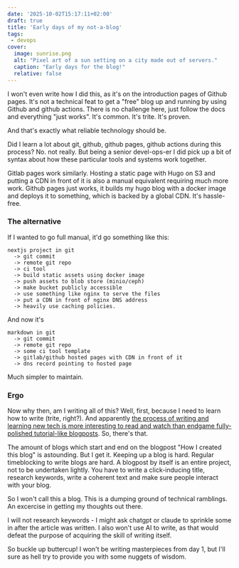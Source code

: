 ```yaml
---
date: '2025-10-02T15:17:11+02:00'
draft: true
title: 'Early days of my not-a-blog'
tags:
 - devops
cover:
  image: sunrise.png
  alt: "Pixel art of a sun setting on a city made out of servers."
  caption: "Early days for the blog!"
  relative: false
---
```


I won't even write how I did this, as it's on the introduction pages of Github pages. It's not a technical feat to get a "free" blog up and running by using Github and github actions. There is no challenge here, just follow the docs and everything "just works". It's common. It's trite. It's proven.

And that's exactly what reliable technology should be.

Did I learn a lot about git, github, github pages, github actions during this process? No. not really. But being a senior devel-ops-er I did pick up a bit of syntax about how these particular tools and systems work together.

Gitlab pages work similarly. Hosting a static page with Hugo on S3 and putting a CDN in front of it is also a manual equivalent requiring much more work. Github pages just works, it builds my hugo blog with a docker image and deploys it to something, which is backed by a global CDN. It's hassle-free.

### The alternative

If I wanted to go full manual, it'd go something like this:

```
nextjs project in git
  -> git commit
  -> remote git repo 
  -> ci tool 
  -> build static assets using docker image 
  -> push assets to blob store (minio/ceph) 
  -> make bucket publicly accessible 
  -> use something like nginx to serve the files 
  -> put a CDN in front of nginx DNS address
  -> heavily use caching policies.
```

And now it's

```
markdown in git
  -> git commit
  -> remote git repo 
  -> some ci tool template
  -> gitlab/github hosted pages with CDN in front of it
  -> dns record pointing to hosted page
```
Much simpler to maintain.

### Ergo

Now why then, am I writing all of this? Well, first, because I need to learn how to write (trite, right?). And apparently [the process of writing and learning new tech is more interesting to read and watch than endgame fully-polished tutorial-like blogposts](https://austinkleon.com/show-your-work/). So, there's that.

The amount of blogs which start and end on the blogpost "How I created this blog" is astounding. But I get it. Keeping up a blog is hard. Regular timeblocking to write blogs are hard. A blogpost by itself is an entire project, not to be undertaken lightly. You have to write a click-inducing title, research keywords, write a coherent text and make sure people interact with your blog.

So I won't call this a blog. This is a dumping ground of technical ramblings. An excercise in getting my thoughts out there.

I will not research keywords - I might ask chatgpt or claude to sprinkle some in after the article was written. I also won't use AI to write, as that would defeat the purpose of acquiring the skill of writing itself.

So buckle up buttercup! I won't be writing masterpieces from day 1, but I'll sure as hell try to provide you with some nuggets of wisdom.

